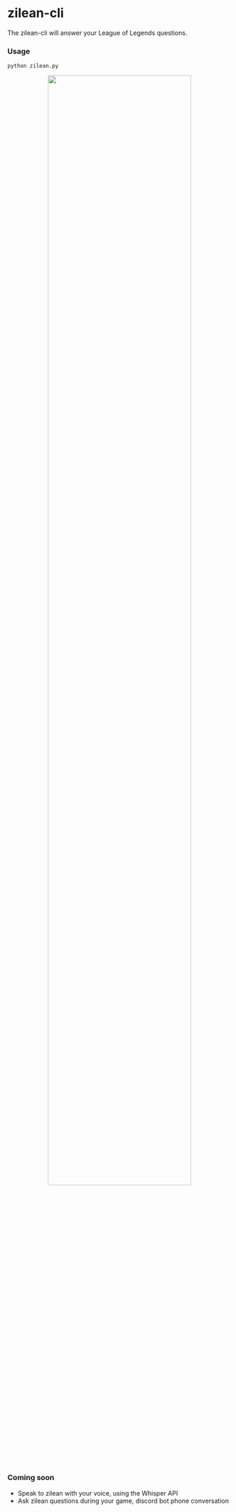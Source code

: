 # zilean-cli

The zilean-cli will answer your League of Legends questions.

### Usage

`python zilean.py`

<p align="center">
  <img src="images/first-cli-demo.gif" width="80%"/>
</p>

### Coming soon

- Speak to zilean with your voice, using the Whisper API
- Ask zilean questions during your game, discord bot phone conversation
